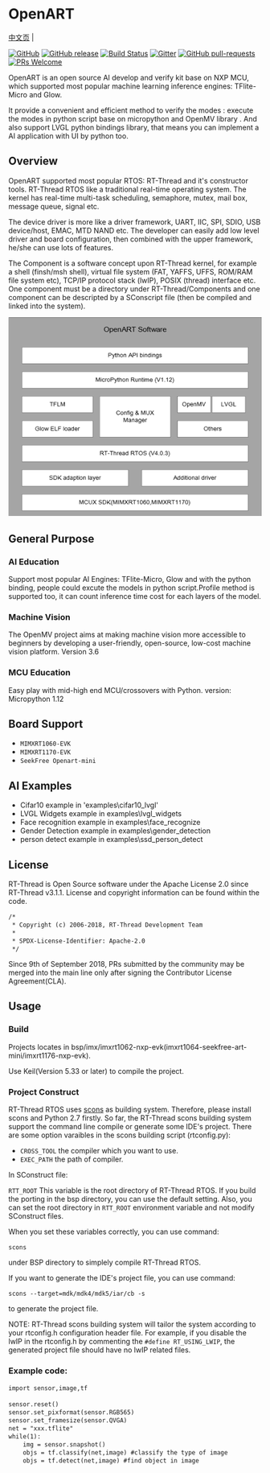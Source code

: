 # OpenART

[中文页](README_zh.md) |

[![GitHub](https://img.shields.io/github/license/RT-Thread/rt-thread.svg)](https://github.com/RT-Thread/rt-thread/blob/master/LICENSE)
[![GitHub release](https://img.shields.io/github/release/RT-Thread/rt-thread.svg)](https://github.com/RT-Thread/rt-thread/releases)
[![Build Status](https://travis-ci.org/RT-Thread/rt-thread.svg)](https://travis-ci.org/RT-Thread/rt-thread)
[![Gitter](https://badges.gitter.im/Join%20Chat.svg)](https://gitter.im/RT-Thread/rt-thread?utm_source=badge&utm_medium=badge&utm_campaign=pr-badge&utm_content=badge)
[![GitHub pull-requests](https://img.shields.io/github/issues-pr/RT-Thread/rt-thread.svg)](https://github.com/RT-Thread/rt-thread/pulls)
[![PRs Welcome](https://img.shields.io/badge/PRs-welcome-brightgreen.svg?style=flat)](https://github.com/RT-Thread/rt-thread/pulls)

OpenART is an open source AI develop and verify kit base on NXP MCU, which supported most popular machine learning inference engines: TFlite-Micro and Glow.

It provide a convenient and efficient method to verify the modes : execute the modes in python script base on micropython and OpenMV library . And also support LVGL python bindings library, that means you can implement  a AI application with UI by python too.

## Overview

OpenART supported most popular RTOS: RT-Thread and it's constructor tools.
RT-Thread RTOS like a traditional real-time operating system. The kernel has real-time multi-task scheduling, semaphore, mutex, mail box, message queue, signal etc. 

The device driver is more like a driver framework, UART, IIC, SPI, SDIO, USB device/host, EMAC, MTD NAND etc. The developer can easily add low level driver and board configuration, then combined with the upper framework, he/she can use lots of features.

The Component is a software concept upon RT-Thread kernel, for example a shell (finsh/msh shell), virtual file system (FAT, YAFFS, UFFS, ROM/RAM file system etc), TCP/IP protocol stack (lwIP), POSIX (thread) interface etc. One component must be a directory under RT-Thread/Components and one component can be descripted by a SConscript file (then be compiled and linked into the system).

![Framework](documentation/framework.png)

## General Purpose

### AI Education

Support most popular AI Engines: TFlite-Micro, Glow and with the python binding, people could excute the models in python script.Profile method is supported too, it can count inference time cost for each layers of the model. 

### Machine Vision

The OpenMV project aims at making machine vision more accessible to beginners by developing a user-friendly, open-source, low-cost machine vision platform.
Version 3.6

### MCU Education

Easy play with mid-high end MCU/crossovers with Python.
version: Micropython 1.12

## Board Support

* ```MIMXRT1060-EVK```
* ```MIMXRT1170-EVK```
* ```SeekFree Openart-mini```

## AI Examples

- Cifar10 example in 'examples\cifar10_lvgl'
- LVGL Widgets example  in examples\lvgl_widgets
- Face recognition example in examples\face_recognize
- Gender Detection example in examples\gender_detection
- person detect example in examples\ssd_person_detect

## License

RT-Thread is Open Source software under the Apache License 2.0 since RT-Thread v3.1.1. License and copyright information can be found within the code.

    /*
     * Copyright (c) 2006-2018, RT-Thread Development Team
     *
     * SPDX-License-Identifier: Apache-2.0
     */

Since 9th of September 2018, PRs submitted by the community may be merged into the main line only after signing the Contributor License Agreement(CLA).

## Usage

### Build

Projects locates in bsp/imx/imxrt1062-nxp-evk(imxrt1064-seekfree-art-mini/imxrt1176-nxp-evk).

Use Keil(Version 5.33 or later) to compile the project.

### Project Construct

RT-Thread RTOS uses [scons](http://www.scons.org) as building system. Therefore, please install scons and Python 2.7 firstly. 
So far, the RT-Thread scons building system support the command line compile or generate some IDE's project. There are some option varaibles in the scons building script (rtconfig.py):

* ```CROSS_TOOL``` the compiler which you want to use. 
* ```EXEC_PATH``` the path of compiler. 

In SConstruct file:

```RTT_ROOT``` This variable is the root directory of RT-Thread RTOS. If you build the porting in the bsp directory, you can use the default setting. Also, you can set the root directory in ```RTT_ROOT``` environment variable and not modify SConstruct files.

When you set these variables correctly, you can use command:

    scons

under BSP directory to simplely compile RT-Thread RTOS.

If you want to generate the IDE's project file, you can use command:

    scons --target=mdk/mdk4/mdk5/iar/cb -s

to generate the project file.

NOTE: RT-Thread scons building system will tailor the system according to your rtconfig.h configuration header file. For example, if you disable the lwIP in the rtconfig.h by commenting the ```#define RT_USING_LWIP```, the generated project file should have no lwIP related files.

### Example code:

```
import sensor,image,tf

sensor.reset()
sensor.set_pixformat(sensor.RGB565)
sensor.set_framesize(sensor.QVGA)
net = "xxx.tflite"
while(1):
    img = sensor.snapshot()
    objs = tf.classify(net,image) #classify the type of image
    objs = tf.detect(net,image) #find object in image
```
